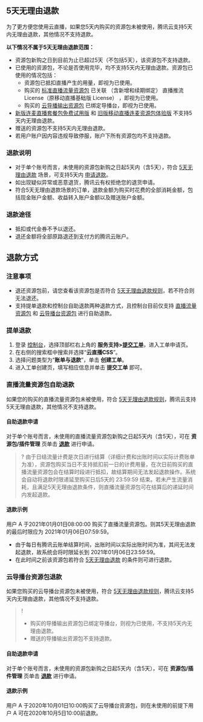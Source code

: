 [](id:back1)
## 5天无理由退款
为了更方便您使用云直播，如果您5天内购买的资源包未被使用，腾讯云支持5天内无理由退款，其他情况不支持退款。

**以下情况不属于5天无理由退款范围：**
- 资源包新购之日到目前为止已超过5天（不包括5天），该资源包不支持退款。
- 已使用的资源包，不论是否使用完毕，均不支持5天内无理由退款。资源包已使用的情况包括：
  - 资源包已抵扣直播产生的用量，即视为已使用。
  - 购买的 [标准直播流量资源包](https://cloud.tencent.com/document/product/267/34174#live_pag) 已关联 （含新增和续期绑定） 直播推流 License（原移动直播基础版 License） ，即视为已使用。
  - 购买的 [云导播输出资源包](https://cloud.tencent.com/document/product/267/48122) 已绑定导播台，即视为已使用。
- [新版连麦直播套餐包免费试用版](https://cloud.tencent.com/document/product/267/34174#new_mobilelive_pag) 和 [旧版移动直播连麦资源包体验版](https://cloud.tencent.com/document/product/267/34174#mobilelive_pag) 不支持5天内无理由退款。
- 赠送的资源包不支持5天内无理由退款。
- 若用户账户因内容违规导致停服，账户下所有资源包均不支持退款。



[](id:back2)
### 退款说明
- 对于单个账号而言，未使用的资源包新购之日起5天内（含5天），符合 [5天无理由退款](#back1) 场景，可支持5天内 [申请退款](#back_step)。
- 如出现疑似异常或恶意退货，腾讯云有权拒绝您的退货申请。
- 符合5天无理由退款场景的订单，退款金额为购买时花费的全部消耗金额，包括现金账户金额、收益转入账户金额以及赠送账户金额。

[](id:back3)
### 退款途径
- 抵扣或代金券不予以退还。
- 退还金额将全部原路退还到支付方的腾讯云账户。

[](id:back_step)
## 退款方式
### 注意事项
- 退还资源包前，请您查看该资源包是否符合 [5天无理由退款规则](#back1)，若不符合则无法退还。
- 支持提单退款和控制台自助退款两种退款方式，且控制台目前仅支持 [直播流量资源包](#flow_back) 和 [云导播台资源包](#caster_back) 进行自助退款。

### 提单退款
1. 登录 [控制台](https://console.cloud.tencent.com/)，选择顶部栏右上角的 **服务支持>[提交工单](https://console.cloud.tencent.com/workorder/category)**，进入工单申请页。
2. 在右侧的搜索框中搜索并选择“**云直播CSS**”。
3. 选择问题类型为“**账单与退款**”，单击 **创建工单**。
4. 进入工单创建页，填写相应信息并单击 **提交工单** 即可。


[](id:flow_back)
### 直播流量资源包自助退款
如果您的购买的直播流量资源包未被使用，符合 [5天无理由退款规则](#back1)，腾讯云支持5天无理由退款，其他情况不支持退款。

[](id:self_back1)
#### 自助退款申请
对于单个账号而言，未使用的直播流量资源包新购之日起5天内（含5天），可在 **资源包/插件管理** 页单击 **[退款](https://console.cloud.tencent.com/live/resources/package?type=traffic)** 进行申请。

>? 由于日结流量计费是次日进行结算（详细计费和出账时间以实际计费账单为准），资源包购买当日不支持抵扣前一日的计费用量，在次日前购买的直播流量资源包会在结算时段进行抵扣，故结算期间无法发起退款操作。系统会自动将退款时限递延至购买日后5天的 23:59:59 结束。若未产生流量消耗，且满足5天无理由退款条件，则直播流量资源包可在结算后的递延时间内发起退款。

[](id:example1)
#### 退款示例
用户 A 于2021年01月01日08:00:00 购买了直播流量资源包。则其5天无理由退款的最后时限应为 2021年01月06日07:59:59。

- 由于每日有腾讯云账单结算时间，出账时间以实际出账时间为准，其间无法发起退款，故系统会将时限延长到 2021年01月06日23:59:59。
- 在此时间之前该资源包若符合 [5天无理由退款](#back1) 的条件则可进行退款。

[](id:caster_back)
### 云导播台资源包退款
如果您购买的云导播台资源包未被使用，符合 [5天无理由退款规则](#back1)，腾讯云支持5天内无理由退款，其他情况不支持退款。

>! 
>- 购买的导播输出资源包已绑定导播台，则视为已使用，不支持5天内无理由退款。
>- 赠送的导播输出资源包不支持退款。

[](id:self_back2)
#### 自助退款申请

对于单个账号而言，未使用的资源包新购之日起5天内（含5天），可在 **资源包/插件管理** 页单击 **[退款](https://console.cloud.tencent.com/live/resources/caster)** 进行申请。

[](id:example2)
#### 退款示例

用户 A 于2020年10月01日10:00购买了云导播台资源包，则在未使用的前提下用户 A 可在2020年10月5日10:00前退款。
